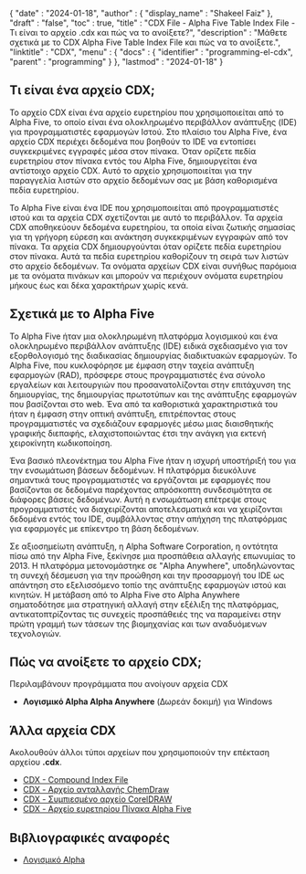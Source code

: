 {
  "date" : "2024-01-18",
  "author" : {
    "display_name" : "Shakeel Faiz"
  },
  "draft" : "false",
  "toc" : true,
  "title" : "CDX File - Alpha Five Table Index File - Τι είναι το αρχείο .cdx και πώς να το ανοίξετε?",
  "description" : "Μάθετε σχετικά με το CDX Alpha Five Table Index File και πώς να το ανοίξετε.",
  "linktitle" : "CDX",
  "menu" : {
    "docs" : {
      "identifier" : "programming-el-cdx",
      "parent" : "programming"
    }
  },
  "lastmod" : "2024-01-18"
}

## Τι είναι ένα αρχείο CDX;

Το αρχείο CDX είναι ένα αρχείο ευρετηρίου που χρησιμοποιείται από το Alpha Five, το οποίο είναι ένα ολοκληρωμένο περιβάλλον ανάπτυξης (IDE) για προγραμματιστές εφαρμογών Ιστού. Στο πλαίσιο του Alpha Five, ένα αρχείο CDX περιέχει δεδομένα που βοηθούν το IDE να εντοπίσει συγκεκριμένες εγγραφές μέσα στον πίνακα. Όταν ορίζετε πεδία ευρετηρίου στον πίνακα εντός του Alpha Five, δημιουργείται ένα αντίστοιχο αρχείο CDX. Αυτό το αρχείο χρησιμοποιείται για την παραγγελία λιστών στο αρχείο δεδομένων σας με βάση καθορισμένα πεδία ευρετηρίου.

Το Alpha Five είναι ένα IDE που χρησιμοποιείται από προγραμματιστές ιστού και τα αρχεία CDX σχετίζονται με αυτό το περιβάλλον. Τα αρχεία CDX αποθηκεύουν δεδομένα ευρετηρίου, τα οποία είναι ζωτικής σημασίας για τη γρήγορη εύρεση και ανάκτηση συγκεκριμένων εγγραφών από τον πίνακα. Τα αρχεία CDX δημιουργούνται όταν ορίζετε πεδία ευρετηρίου στον πίνακα. Αυτά τα πεδία ευρετηρίου καθορίζουν τη σειρά των λιστών στο αρχείο δεδομένων. Τα ονόματα αρχείων CDX είναι συνήθως παρόμοια με τα ονόματα πινάκων και μπορούν να περιέχουν ονόματα ευρετηρίου μήκους έως και δέκα χαρακτήρων χωρίς κενά.

## Σχετικά με το Alpha Five

Το Alpha Five ήταν μια ολοκληρωμένη πλατφόρμα λογισμικού και ένα ολοκληρωμένο περιβάλλον ανάπτυξης (IDE) ειδικά σχεδιασμένο για τον εξορθολογισμό της διαδικασίας δημιουργίας διαδικτυακών εφαρμογών. Το Alpha Five, που κυκλοφόρησε με έμφαση στην ταχεία ανάπτυξη εφαρμογών (RAD), πρόσφερε στους προγραμματιστές ένα σύνολο εργαλείων και λειτουργιών που προσανατολίζονται στην επιτάχυνση της δημιουργίας, της δημιουργίας πρωτοτύπων και της ανάπτυξης εφαρμογών που βασίζονται στο web. Ένα από τα καθοριστικά χαρακτηριστικά του ήταν η έμφαση στην οπτική ανάπτυξη, επιτρέποντας στους προγραμματιστές να σχεδιάζουν εφαρμογές μέσω μιας διαισθητικής γραφικής διεπαφής, ελαχιστοποιώντας έτσι την ανάγκη για εκτενή χειροκίνητη κωδικοποίηση.

Ένα βασικό πλεονέκτημα του Alpha Five ήταν η ισχυρή υποστήριξή του για την ενσωμάτωση βάσεων δεδομένων. Η πλατφόρμα διευκόλυνε σημαντικά τους προγραμματιστές να εργάζονται με εφαρμογές που βασίζονται σε δεδομένα παρέχοντας απρόσκοπτη συνδεσιμότητα σε διάφορες βάσεις δεδομένων. Αυτή η ενσωμάτωση επέτρεψε στους προγραμματιστές να διαχειρίζονται αποτελεσματικά και να χειρίζονται δεδομένα εντός του IDE, συμβάλλοντας στην απήχηση της πλατφόρμας για εφαρμογές με επίκεντρο τη βάση δεδομένων.

Σε αξιοσημείωτη ανάπτυξη, η Alpha Software Corporation, η οντότητα πίσω από την Alpha Five, ξεκίνησε μια προσπάθεια αλλαγής επωνυμίας το 2013. Η πλατφόρμα μετονομάστηκε σε "Alpha Anywhere", υποδηλώνοντας τη συνεχή δέσμευση για την προώθηση και την προσαρμογή του IDE ως απάντηση στο εξελισσόμενο τοπίο της ανάπτυξης εφαρμογών ιστού και κινητών. Η μετάβαση από το Alpha Five στο Alpha Anywhere σηματοδότησε μια στρατηγική αλλαγή στην εξέλιξη της πλατφόρμας, αντικατοπτρίζοντας τις συνεχείς προσπάθειές της να παραμείνει στην πρώτη γραμμή των τάσεων της βιομηχανίας και των αναδυόμενων τεχνολογιών.

## Πώς να ανοίξετε το αρχείο CDX;

Περιλαμβάνουν προγράμματα που ανοίγουν αρχεία CDX

- **Λογισμικό Alpha Alpha Anywhere** (Δωρεάν δοκιμή) για Windows

## Άλλα αρχεία CDX

Ακολουθούν άλλοι τύποι αρχείων που χρησιμοποιούν την επέκταση αρχείου **.cdx**.

- [CDX - Compound Index File](/data/cdx/)
- [CDX - Αρχείο ανταλλαγής ChemDraw](/data/cdx-chemdraw/)
- [CDX - Συμπιεσμένο αρχείο CorelDRAW](/image/cdx/)
- [CDX - Αρχείο ευρετηρίου Πίνακα Alpha Five](/programming/cdx/)

## Βιβλιογραφικές αναφορές
* [Λογισμικό Alpha](https://www.alphasoftware.com/)